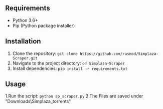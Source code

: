 ## Requirements

- Python 3.6+
- Pip (Python package installer)

## Installation

1. Clone the repository: `git clone https://github.com/rasmod/Simplaza-Scraper.git`
2. Navigate to the project directory: `cd Simplaza-Scraper`
3. Install dependencies: `pip install -r requirements.txt`

## Usage

1.Run the script: `python sp_scraper.py`
2.The Files are saved under "Downloads\Simplaza_torrents"
